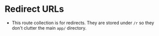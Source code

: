# Redirect URLs

- This route collection is for redirects. They are stored under `/r` so they don't clutter the main `app/` directory.
